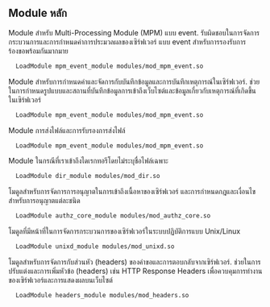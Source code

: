 
## Module หลัก

Module สำหรับ Multi-Processing Module (MPM) แบบ event.
รับผิดชอบในการจัดการกระบวนการและการกำหนดค่าการประมวลผลของเซิร์ฟเวอร์ แบบ event สำหรับการรองรับการร้องขอพร้อมกันมากมาย

```bash
  LoadModule mpm_event_module modules/mod_mpm_event.so
```
Module สำหรับการกำหนดค่าและจัดการกับบันทึกข้อมูลและการบันทึกเหตุการณ์ในเซิร์ฟเวอร์.
ช่วยในการกำหนดรูปแบบและสถานที่บันทึกข้อมูลการเข้าถึงเว็บไซต์และข้อมูลเกี่ยวกับเหตุการณ์ที่เกิดขึ้นในเซิร์ฟเวอร์
```bash
  LoadModule mpm_event_module modules/mod_mpm_event.so
```
Module การส่งไฟล์และการรับรองการส่งไฟล์
```bash
  LoadModule mpm_event_module modules/mod_mpm_event.so
```
Module ในกรณีที่เราเข้าถึงไดเรกทอรีโดยไม่ระบุชื่อไฟล์เฉพาะ
```bash
  LoadModule dir_module modules/mod_dir.so
```
โมดูลสำหรับการจัดการการอนุญาตในการเข้าถึงเนื้อหาของเซิร์ฟเวอร์ และการกำหนดกฎและเงื่อนไขสำหรับการอนุญาตแต่ละชนิด
```bash
  LoadModule authz_core_module modules/mod_authz_core.so
```
โมดูลที่มีหน้าที่ในการจัดการกระบวนการของเซิร์ฟเวอร์ในระบบปฏิบัติการแบบ Unix/Linux
```bash
  LoadModule unixd_module modules/mod_unixd.so
```
โมดูลสำหรับการจัดการกับส่วนหัว (headers) ของคำขอและการตอบกลับจากเซิร์ฟเวอร์.
ช่วยในการปรับแต่งและการเพิ่มหัวข้อ (headers) เช่น HTTP Response Headers เพื่อควบคุมการทำงานของเซิร์ฟเวอร์และการแสดงผลบนเว็บไซต์
```bash
  LoadModule headers_module modules/mod_headers.so 
```
